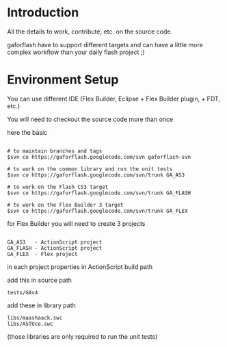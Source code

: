 # Introduction #

All the details to work, contribute, etc. on the source code.

gaforflash have to support different targets and can have
a little more complex workflow than your daily flash project ;)


# Environment Setup #

You can use different IDE (Flex Builder, Eclipse + Flex Builder plugin, + FDT, etc.)

You will need to checkout the source code more than once

here the basic
```

# to maintain branches and tags
$svn co https://gaforflash.googlecode.com/svn gaforflash-svn

# to work on the common library and run the unit tests
$svn co https://gaforflash.googlecode.com/svn/trunk GA_AS3

# to work on the Flash CS3 target
$svn co https://gaforflash.googlecode.com/svn/trunk GA_FLASH

# to work on the Flex Builder 3 target
$svn co https://gaforflash.googlecode.com/svn/trunk GA_FLEX

```

for Flex Builder you will need to create 3 projects
```

GA_AS3   - ActionScript project
GA_FLASH - ActionScript project
GA_FLEX  - Flex project

```

in each project properties in ActionScript build path

add this in source path
```
tests/GAv4
```

add these in library path
```
libs/maashaack.swc
libs/ASTUce.swc
```
(those libraries are only required to run the unit tests)